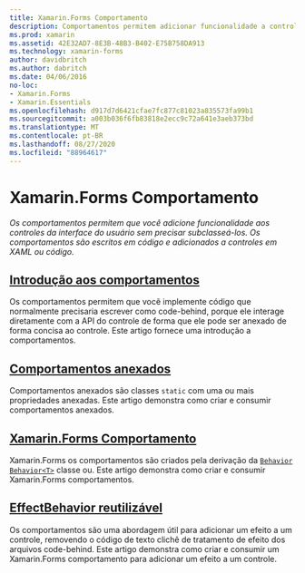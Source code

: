 ```yaml
---
title: Xamarin.Forms Comportamento
description: Comportamentos permitem adicionar funcionalidade a controles de interface do usuário sem precisar dividi-los em subclasses. Comportamentos são escritos em código e adicionados aos controles em XAML ou em código.
ms.prod: xamarin
ms.assetid: 42E32AD7-8E3B-48B3-B402-E75B758DA913
ms.technology: xamarin-forms
author: davidbritch
ms.author: dabritch
ms.date: 04/06/2016
no-loc:
- Xamarin.Forms
- Xamarin.Essentials
ms.openlocfilehash: d917d7d6421cfae7fc877c81023a835573fa99b1
ms.sourcegitcommit: a003b036f6fb83818e2ecc9c72a641e3aeb373bd
ms.translationtype: MT
ms.contentlocale: pt-BR
ms.lasthandoff: 08/27/2020
ms.locfileid: "88964617"
---
```

# <a name="no-locxamarinforms-behaviors"></a>Xamarin.Forms Comportamento

_Os comportamentos permitem que você adicione funcionalidade aos controles da interface do usuário sem precisar subclasseá-los. Os comportamentos são escritos em código e adicionados a controles em XAML ou código._

## <a name="introduction-to-behaviors"></a>[Introdução aos comportamentos](introduction.md)

Os comportamentos permitem que você implemente código que normalmente precisaria escrever como code-behind, porque ele interage diretamente com a API do controle de forma que ele pode ser anexado de forma concisa ao controle. Este artigo fornece uma introdução a comportamentos.

## <a name="attached-behaviors"></a>[Comportamentos anexados](attached.md)

Comportamentos anexados são classes `static` com uma ou mais propriedades anexadas. Este artigo demonstra como criar e consumir comportamentos anexados.

## <a name="no-locxamarinforms-behaviors"></a>[Xamarin.Forms Comportamento](creating.md)

Xamarin.Forms os comportamentos são criados pela derivação da [`Behavior`](xref:Xamarin.Forms.Behavior) [`Behavior<T>`](xref:Xamarin.Forms.Behavior`1) classe ou. Este artigo demonstra como criar e consumir Xamarin.Forms comportamentos.

## <a name="reusable-effectbehavior"></a>[EffectBehavior reutilizável](effect-behavior.md)

Os comportamentos são uma abordagem útil para adicionar um efeito a um controle, removendo o código de texto clichê de tratamento de efeito dos arquivos code-behind. Este artigo demonstra como criar e consumir um Xamarin.Forms comportamento para adicionar um efeito a um controle.
